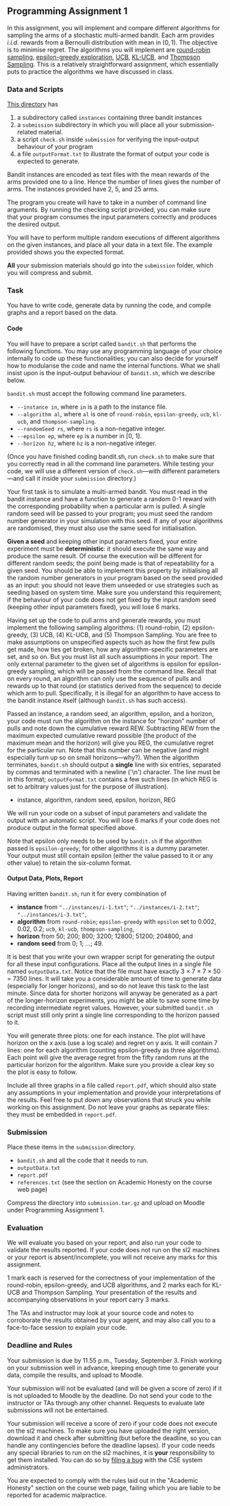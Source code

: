 ## Programming Assignment 1

In this assignment, you will implement and compare different algorithms for sampling the arms of a stochastic multi-armed bandit. Each arm provides *i.i.d.* rewards from a Bernoulli distribution with mean in $(0, 1)$. The objective is to minimise regret. The algorithms you will implement are <ins>round-robin sampling</ins>, <ins>epsilon-greedy exploration</ins>, <ins>UCB</ins>, <ins>KL-UCB</ins>, and <ins>Thompson Sampling</ins>. This is a relatively straightforward assignment, which essentially puts to practice the algorithms we have discussed in class.



### Data and Scripts

[This directory](resources/cs747-pa1) has

1. a subdirectory called `instances` containing three bandit instances
2. a `submission` subdirectory in which you will place all your submission-related material.
3. a script `check.sh` inside `submission` for verifying the input-output behaviour of your program
4. a file `outputFormat.txt` to illustrate the format of output your code is expected to generate.

Bandit instances are encoded as text files with the mean rewards of the arms provided one to a line. Hence the number of lines gives the number of arms. The instances provided have 2, 5, and 25 arms.

The program you create will have to take in a number of command line arguments. By running the checking script provided, you can make sure that your program consumes the input parameters correctly and produces the desired output.

You will have to perform multiple random executions of different algorithms on the given instances, and place all your data in a text file. The example provided shows you the expected format.

**All** your submission materials should go into the `submission` folder, which you will compress and submit.



### Task

You have to write code, generate data by running the code, and compile graphs and a report based on the data.

#### Code

You will have to prepare a script called `bandit.sh` that performs the following functions. You may use any programming language of your choice internally to code up these functionalities; you can also decide for yourself how to modularise the code and name the internal functions. What we shall insist upon is the input-output behaviour of `bandit.sh`, which we describe below.

`bandit.sh` must accept the following command line parameters.

- `--instance in`, where `in` is a path to the instance file.
- `--algorithm al`, where `al` is one of `round-robin`, `epsilon-greedy`, `ucb`, `kl-ucb`, and `thompson-sampling`.
- `--randomSeed rs`, where `rs` is a non-negative integer.
- `--epsilon ep`, where `ep` is a number in [0, 1].
- `--horizon hz`, where `hz` is a non-negative integer.

(Once you have finished coding bandit.sh, run `check.sh` to make sure that you correctly read in all the command line parameters. While testing your code, we will use a different version of `check.sh`—with different parameters—and call it inside your `submission` directory.)

Your first task is to simulate a multi-armed bandit. You must read in the bandit instance and have a function to generate a random 0-1 reward with the corresponding probability when a particular arm is pulled. A single random seed will be passed to your program; you must seed the random number generator in your simulation with this seed. If any of your algorithms are randomised, they must also use the same seed for initialisation.

**Given a seed** and keeping other input parameters fixed, your entire experiment must be **deterministic**: it should execute the same way and produce the same result. Of course the execution will be different for different random seeds; the point being made is that of repeatability for a given seed. You should be able to implement this property by initialising all the random number generators in your program based on the seed provided as an input: you should not leave them unseeded or use strategies such as seeding based on system time. Make sure you understand this requirement; if the behaviour of your code does not get fixed by the input random seed (keeping other input parameters fixed), you will lose 6 marks.

Having set up the code to pull arms and generate rewards, you must implement the following sampling algorithms: (1) round-robin, (2) epsilon-greedy, (3) UCB, (4) KL-UCB, and (5) Thompson Sampling. You are free to make assumptions on unspecified aspects such as how the first few pulls get made, how ties get broken, how any algorithm-specific parameters are set, and so on. But you must list all such assumptions in your report. The only external parameter to the given set of algorithms is epsilon for epsilon-greedy sampling, which will be passed from the command line. Recall that on every round, an algorithm can only use the sequence of pulls and rewards up to that round (or statistics derived from the sequence) to decide which arm to pull. Specifically, it is illegal for an algorithm to have access to the bandit instance itself (although `bandit.sh` has such access).

Passed an instance, a random seed, an algorithm, epsilon, and a horizon, your code must run the algorithm on the instance for "horizon" number of pulls and note down the cumulative reward REW. Subtracting REW from the maximum expected cumulative reward possible (the product of the maximum mean and the horizon) will give you REG, the cumulative regret for the particular run. Note that this number can be negative (and might especially turn up so on small horizons—why?). When the algorithm terminates, `bandit.sh` should output a **single** line with six entries, separated by commas and terminated with a newline ('\n') character. The line must be in this format; `outputFormat.txt` contains a few such lines (in which REG is set to arbitrary values just for the purpose of illustration).

- instance, algorithm, random seed, epsilon, horizon, REG

We will run your code on a subset of input parameters and validate the output with an automatic script. You will lose 6 marks if your code does not produce output in the format specified above.

Note that epsilon only needs to be used by `bandit.sh` if the algorithm passed is `epsilon-greedy`; for other algorithms it is a dummy parameter. Your output must still contain epsilon (either the value passed to it or any other value) to retain the six-column format.

#### Output Data, Plots, Report

Having written `bandit.sh`, run it for every combination of

- **instance** from `"../instances/i-1.txt"`; `"../instances/i-2.txt"`; `"../instances/i-3.txt"`,
- **algorithm** from `round-robin`; `epsilon-greedy` with `epsilon` set to 0.002, 0.02, 0.2; `ucb`, `kl-ucb`, `thompson-sampling`,
- **horizon** from 50; 200; 800; 3200; 12800; 51200; 204800, and
- **random seed** from 0; 1; ...; 49.

It is best that you write your own wrapper script for generating the output for all these input configurations. Place all the output lines in a single file named `outputData.txt`. Notice that the file must have exactly 3 × 7 × 7 × 50 = 7350 lines. It will take you a considerable amount of time to generate data (especially for longer horizons), and so do not leave this task to the last minute. Since data for shorter horizons will anyway be generated as a part of the longer-horizon experiments, you might be able to save some time by recording intermediate regret values. However, your submitted `bandit.sh` script must still only print a single line corresponding to the horizon passed to it.

You will generate three plots: one for each instance. The plot will have horizon on the x axis (use a log scale) and regret on y axis. It will contain 7 lines: one for each algorithm (counting epsilon-greedy as three algorithms). Each point will give the average regret from the fifty random runs at the particular horizon for the algorithm. Make sure you provide a clear key so the plot is easy to follow.

Include all three graphs in a file called `report.pdf`, which should also state any assumptions in your implementation and provide your interpretations of the results. Feel free to put down any observations that struck you while working on this assignment. Do not leave your graphs as separate files: they must be embedded in `report.pdf`.



### Submission

Place these items in the `submission` directory.

- `bandit.sh` and all the code that it needs to run.
- `outputData.txt`
- `report.pdf`
- `references.txt` (see the section on Academic Honesty on the course web page)

Compress the directory into `submission.tar.gz` and upload on Moodle under Programming Assignment 1.



### Evaluation

We will evaluate you based on your report, and also run your code to validate the results reported. If your code does not run on the sl2 machines or your report is absent/incomplete, you will not receive any marks for this assignment.

1 mark each is reserved for the correctness of your implementation of the round-robin, epsilon-greedy, and UCB algorithms, and 2 marks each for KL-UCB and Thompson Sampling. Your presentation of the results and accompanying observations in your report carry 3 marks.

The TAs and instructor may look at your source code and notes to corroborate the results obtained by your agent, and may also call you to a face-to-face session to explain your code.



### Deadline and Rules

Your submission is due by 11.55 p.m., Tuesday, September 3. Finish working on your submission well in advance, keeping enough time to generate your data, compile the results, and upload to Moodle.

Your submission will not be evaluated (and will be given a score of zero) if it is not uploaded to Moodle by the deadline. Do not send your code to the instructor or TAs through any other channel. Requests to evaluate late submissions will not be entertained.

Your submission will receive a score of zero if your code does not execute on the sl2 machines. To make sure you have uploaded the right version, download it and check after submitting (but before the deadline, so you can handle any contingencies before the deadline lapses). If your code needs any special libraries to run on the sl2 machines, it is **your** responsibility to get them installed. You can do so by [filing a bug](https://bugs.cse.iitb.ac.in/bugs/enter_bug.cgi) with the CSE system administrators.

You are expected to comply with the rules laid out in the "Academic Honesty" section on the course web page, failing which you are liable to be reported for academic malpractice.